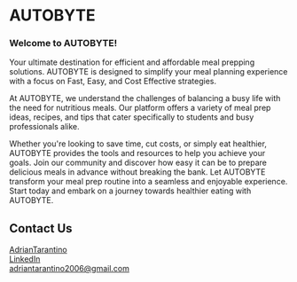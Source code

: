 # AUTOBYTE

### Welcome to AUTOBYTE!
Your ultimate destination for efficient and affordable meal prepping solutions. AUTOBYTE is designed to simplify your meal planning experience with a focus on Fast, Easy, and Cost Effective strategies. 

At AUTOBYTE, we understand the challenges of balancing a busy life with the need for nutritious meals. Our platform offers a variety of meal prep ideas, recipes, and tips that cater specifically to students and busy professionals alike. 

Whether you're looking to save time, cut costs, or simply eat healthier, AUTOBYTE provides the tools and resources to help you achieve your goals. Join our community and discover how easy it can be to prepare delicious meals in advance without breaking the bank. Let AUTOBYTE transform your meal prep routine into a seamless and enjoyable experience. Start today and embark on a journey towards healthier eating with AUTOBYTE.

## Contact Us
[AdrianTarantino](https://github.com/AdrianTarantino)<br>
[LinkedIn](https://www.linkedin.com/in/adriantarantino/)<br>
[adriantarantino2006@gmail.com](mailto:adriantarantino2006@gmail.com)<br>
